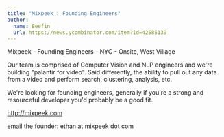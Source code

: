 ```yaml
---
title: "Mixpeek : Founding Engineers"
author:
  name: Beefin
  url: https://news.ycombinator.com/item?id=42585139
---
```

Mixpeek - Founding Engineers - NYC - Onsite, West Village

Our team is comprised of Computer Vision and NLP engineers and we&#x27;re building &quot;palantir for video&quot;. Said differently, the ability to pull out any data from a video and perform search, clustering, analysis, etc.

We&#x27;re looking for founding engineers, generally if you&#x27;re a strong and resourceful developer you&#x27;d probably be a good fit.

<a href="http:&#x2F;&#x2F;mixpeek.com" rel="nofollow">http:&#x2F;&#x2F;mixpeek.com</a>

email the founder: ethan at mixpeek dot com
<JobApplication />
